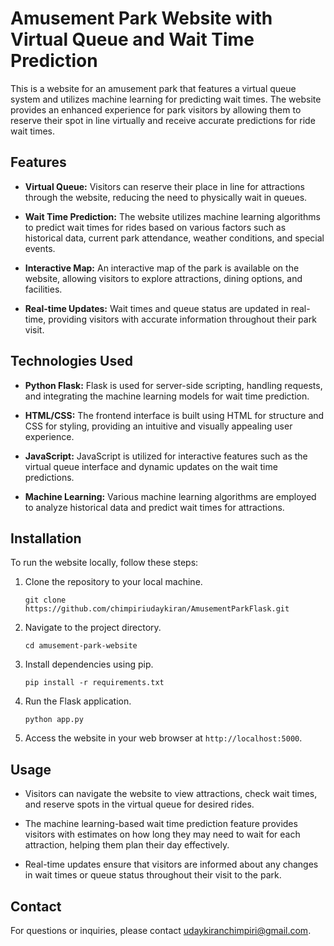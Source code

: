 # Amusement Park Website with Virtual Queue and Wait Time Prediction

This is a website for an amusement park that features a virtual queue system and utilizes machine learning for predicting wait times. The website provides an enhanced experience for park visitors by allowing them to reserve their spot in line virtually and receive accurate predictions for ride wait times.

## Features

- **Virtual Queue:** Visitors can reserve their place in line for attractions through the website, reducing the need to physically wait in queues.

- **Wait Time Prediction:** The website utilizes machine learning algorithms to predict wait times for rides based on various factors such as historical data, current park attendance, weather conditions, and special events.

- **Interactive Map:** An interactive map of the park is available on the website, allowing visitors to explore attractions, dining options, and facilities.

- **Real-time Updates:** Wait times and queue status are updated in real-time, providing visitors with accurate information throughout their park visit.

## Technologies Used

- **Python Flask:** Flask is used for server-side scripting, handling requests, and integrating the machine learning models for wait time prediction.

- **HTML/CSS:** The frontend interface is built using HTML for structure and CSS for styling, providing an intuitive and visually appealing user experience.

- **JavaScript:** JavaScript is utilized for interactive features such as the virtual queue interface and dynamic updates on the wait time predictions.

- **Machine Learning:** Various machine learning algorithms are employed to analyze historical data and predict wait times for attractions.

## Installation

To run the website locally, follow these steps:

1. Clone the repository to your local machine.
   ```
   git clone https://github.com/chimpiriudaykiran/AmusementParkFlask.git
   ```
2. Navigate to the project directory.
   ```
   cd amusement-park-website
   ```
3. Install dependencies using pip.
   ```
   pip install -r requirements.txt
   ```
4. Run the Flask application.
   ```
   python app.py
   ```
5. Access the website in your web browser at `http://localhost:5000`.

## Usage

- Visitors can navigate the website to view attractions, check wait times, and reserve spots in the virtual queue for desired rides.

- The machine learning-based wait time prediction feature provides visitors with estimates on how long they may need to wait for each attraction, helping them plan their day effectively.

- Real-time updates ensure that visitors are informed about any changes in wait times or queue status throughout their visit to the park.

## Contact

For questions or inquiries, please contact [udaykiranchimpiri@gmail.com](mailto:udaykiranchimpiri@gmail.com).
